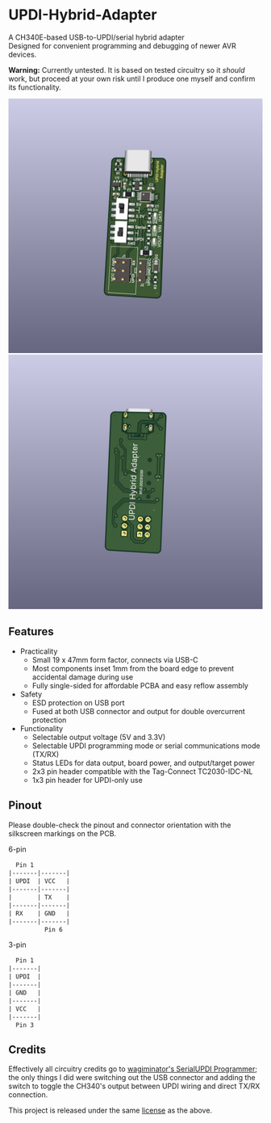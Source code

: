 # UPDI-Hybrid-Adapter

A CH340E-based USB-to-UPDI/serial hybrid adapter  
Designed for convenient programming and debugging of newer AVR devices.

**Warning:** Currently untested.
It is based on tested circuitry so it *should* work, but proceed at your own risk until I produce one myself and confirm its functionality.

![Render front](https://raw.githubusercontent.com/ai03-2725/UPDI-Hybrid-Adapter/main/resources/front.jpg)
![Render back](https://raw.githubusercontent.com/ai03-2725/UPDI-Hybrid-Adapter/main/resources/back.jpg)

## Features

- Practicality 
  - Small 19 x 47mm form factor, connects via USB-C
  - Most components inset 1mm from the board edge to prevent accidental damage during use
  - Fully single-sided for affordable PCBA and easy reflow assembly
- Safety
  - ESD protection on USB port
  - Fused at both USB connector and output for double overcurrent protection
- Functionality
  - Selectable output voltage (5V and 3.3V)
  - Selectable UPDI programming mode or serial communications mode (TX/RX)
  - Status LEDs for data output, board power, and output/target power
  - 2x3 pin header compatible with the Tag-Connect TC2030-IDC-NL
  - 1x3 pin header for UPDI-only use


## Pinout

Please double-check the pinout and connector orientation with the silkscreen markings on the PCB.

6-pin
```
  Pin 1
|-------|-------|
| UPDI  | VCC   |
|-------|-------|
|       | TX    |
|-------|-------|
| RX    | GND   |
|-------|-------|
          Pin 6
```

3-pin
```
  Pin 1
|-------|
| UPDI  |
|-------|
| GND   |
|-------|
| VCC   |
|-------|
  Pin 3
```


## Credits

Effectively all circuitry credits go to [wagiminator's SerialUPDI Programmer](https://github.com/wagiminator/AVR-Programmer/tree/master/SerialUPDI_Programmer); the only things I did were switching out the USB connector and adding the switch to toggle the CH340's output between UPDI wiring and direct TX/RX connection.  

This project is released under the same [license](https://github.com/ai03-2725/UPDI-Hybrid-Adapter/blob/main/LICENSE) as the above.  




